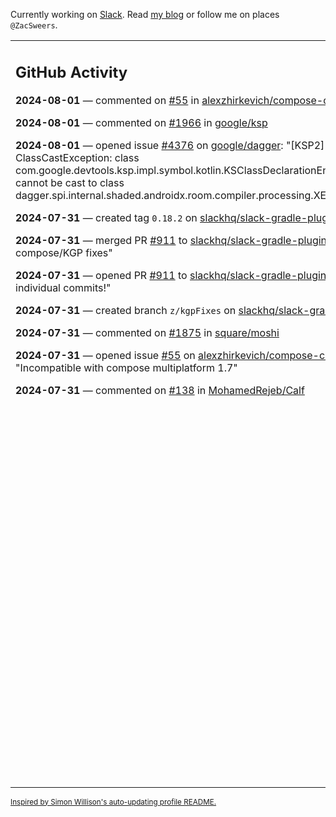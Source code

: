 Currently working on [Slack](https://slack.com/). Read [my blog](https://zacsweers.dev/) or follow me on places `@ZacSweers`.

<table><tr><td valign="top" width="60%">

## GitHub Activity
<!-- githubActivity starts -->
**2024-08-01** — commented on [#55](https://github.com/alexzhirkevich/compose-cupertino/issues/55#issuecomment-2263031255) in [alexzhirkevich/compose-cupertino](https://github.com/alexzhirkevich/compose-cupertino)

**2024-08-01** — commented on [#1966](https://github.com/google/ksp/issues/1966#issuecomment-2262041030) in [google/ksp](https://github.com/google/ksp)

**2024-08-01** — opened issue [#4376](https://github.com/google/dagger/issues/4376) on [google/dagger](https://github.com/google/dagger): "[KSP2] ClassCastException: class com.google.devtools.ksp.impl.symbol.kotlin.KSClassDeclarationEnumEntryImpl cannot be cast to class dagger.spi.internal.shaded.androidx.room.compiler.processing.XEnumEntry"

**2024-07-31** — created tag `0.18.2` on [slackhq/slack-gradle-plugin](https://github.com/slackhq/slack-gradle-plugin)

**2024-07-31** — merged PR [#911](https://github.com/slackhq/slack-gradle-plugin/pull/911) to [slackhq/slack-gradle-plugin](https://github.com/slackhq/slack-gradle-plugin): "Misc compose/KGP fixes"

**2024-07-31** — opened PR [#911](https://github.com/slackhq/slack-gradle-plugin/pull/911) to [slackhq/slack-gradle-plugin](https://github.com/slackhq/slack-gradle-plugin): "See individual commits!"

**2024-07-31** — created branch `z/kgpFixes` on [slackhq/slack-gradle-plugin](https://github.com/slackhq/slack-gradle-plugin)

**2024-07-31** — commented on [#1875](https://github.com/square/moshi/pull/1875#issuecomment-2261196439) in [square/moshi](https://github.com/square/moshi)

**2024-07-31** — opened issue [#55](https://github.com/alexzhirkevich/compose-cupertino/issues/55) on [alexzhirkevich/compose-cupertino](https://github.com/alexzhirkevich/compose-cupertino): "Incompatible with compose multiplatform 1.7"

**2024-07-31** — commented on [#138](https://github.com/MohamedRejeb/Calf/issues/138#issuecomment-2260641264) in [MohamedRejeb/Calf](https://github.com/MohamedRejeb/Calf)
<!-- githubActivity ends -->
</td><td valign="top" width="40%">

## On My Blog
<!-- blog starts -->
**2024-05-06** — [Preparing for K2](https://www.zacsweers.dev/preparing-for-k2/)

**2024-01-03** — [Life in 2024](https://www.zacsweers.dev/life-in-2024/)

**2023-07-09** — [Catching Up on CatchUp: 2023](https://www.zacsweers.dev/catching-up-on-catchup-2023/)

**2023-01-10** — [Keeping Android and Kotlin Healthy in a Post-Twitter World](https://www.zacsweers.dev/keeping-android-healthy/)

**2022-12-19** — [Improving Your Gradle Workflow by Not Auto-reloading Build Files](https://www.zacsweers.dev/improving-your-workflow-by-not-auto-reloading-build-files/)

**2022-11-30** — [Android Studio's "I'm Feeling Lucky" Button](https://www.zacsweers.dev/android-studios-im-feeling-lucky-button/)

**2022-11-22** — [Network Calls in Lint: Best Practices](https://www.zacsweers.dev/network-calls-in-lint-best-practices/)

**2022-10-17** — [Is ViewPump A Security Risk?](https://www.zacsweers.dev/is-viewpump-a-security-risk/)

**2022-05-23** — [You Are Not Blocked](https://www.zacsweers.dev/you-are-not-blocked/)

**2021-07-23** — [Optimizing Your Kotlin Build](https://www.zacsweers.dev/optimizing-your-kotlin-build/)
<!-- blog ends -->
_More on [zacsweers.dev](https://zacsweers.dev/)_
</td></tr></table>

<sub><a href="https://simonwillison.net/2020/Jul/10/self-updating-profile-readme/">Inspired by Simon Willison's auto-updating profile README.</a></sub>